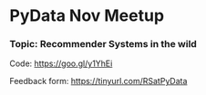# PyData Nov Meetup


### Topic: Recommender Systems in the wild


Code: https://goo.gl/y1YhEi

Feedback form: https://tinyurl.com/RSatPyData

